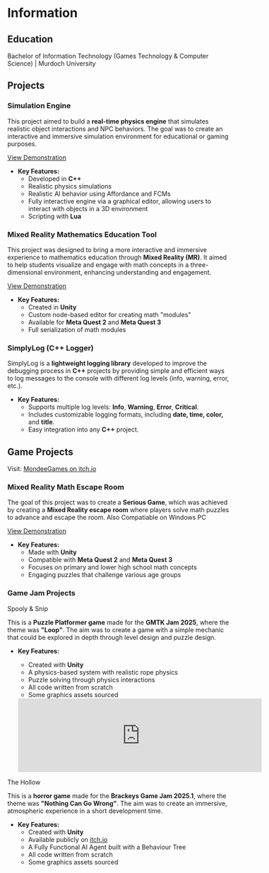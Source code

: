 # Information

## Education

Bachelor of Information Technology (Games Technology & Computer Science) | Murdoch University

## Projects

### Simulation Engine

This project aimed to build a **real-time physics engine** that simulates realistic object interactions and NPC behaviors. The goal was to create an interactive and immersive simulation environment for educational or gaming purposes.

[View Demonstration](https://youtu.be/vwD3f5bb_24)

- **Key Features:**
  - Developed in **C++**
  - Realistic physics simulations
  - Realistic AI behavior using Affordance and FCMs
  - Fully interactive engine via a graphical editor, allowing users to interact with objects in a 3D environment
  - Scripting with **Lua**

### Mixed Reality Mathematics Education Tool

This project was designed to bring a more interactive and immersive experience to mathematics education through **Mixed Reality (MR)**. It aimed to help students visualize and engage with math concepts in a three-dimensional environment, enhancing understanding and engagement.

[View Demonstration](https://youtu.be/WbLa0Y6N3P8)

- **Key Features:**
  - Created in **Unity**
  - Custom node-based editor for creating math "modules"
  - Available for **Meta Quest 2** and **Meta Quest 3**
  - Full serialization of math modules

### SimplyLog (C++ Logger)

SimplyLog is a **lightweight logging library** developed to improve the debugging process in **C++** projects by providing simple and efficient ways to log messages to the console with different log levels (info, warning, error, etc.).

- **Key Features:**
  -   Supports multiple log levels: **Info**, **Warning**, **Error**, **Critical**.
	-   Includes customizable logging formats, including **date, time, color,** and **title**.
	-   Easy integration into any **C++** project.

## Game Projects

Visit: [MondeeGames on itch.io](https://mondeegames.itch.io/)

### Mixed Reality Math Escape Room

The goal of this project was to create a **Serious Game**, which was achieved by creating a **Mixed Reality escape room** where players solve math puzzles to advance and escape the room. Also Compatiable on Windows PC

[View Demonstration](https://youtu.be/xYJjRQUMFg4)

- **Key Features:**
  - Made with **Unity**
  - Compatible with **Meta Quest 2** and **Meta Quest 3**
  - Focuses on primary and lower high school math concepts
  - Engaging puzzles that challenge various age groups

### Game Jam Projects

Spooly & Snip

This is a **Puzzle Platformer game** made for the **GMTK Jam 2025**, where the theme was **"Loop"**. The aim was to create a game with a simple mechanic that could be explored in depth through level design and puzzle design.

- **Key Features:**
  - Created with **Unity**
  - A physics-based system with realistic rope physics
  - Puzzle solving through physics interactions
  - All code written from scratch
  - Some graphics assets sourced

  <iframe frameborder="0" src="https://itch.io/embed/3782461?bg_color=00b0b0&amp;fg_color=000000&amp;link_color=ffffff&amp;border_color=21a1a1" width="552" height="167"><a href="https://mondeegames.itch.io/spooly-snip">Spooly &amp; Snip by Mondee</a></iframe>

The Hollow

This is a **horror game** made for the **Brackeys Game Jam 2025.1**, where the theme was **"Nothing Can Go Wrong"**. The aim was to create an immersive, atmospheric experience in a short development time.

- **Key Features:**
  - Created with **Unity**
  - Available publicly on [itch.io](https://mondeegames.itch.io/the-hollow)
  - A Fully Functional AI Agent built with a Behaviour Tree
  - All code written from scratch
  - Some graphics assets sourced

